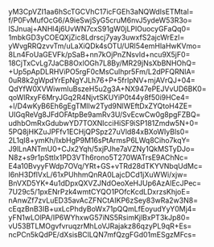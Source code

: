 yM3CpVZI1aa6hScTGCVhC17icFGEh3aNQWdIsETMtaI=
f/P0FvMufOcG6/A9ieSwjSyG5cruM6nvJ5ydeW53R3o=
lSJnuaj+ANHl4j6UvWN7cxS91gW0jLPlOuocyGFaQq0=
1mbkGD3yCOEQXjZic8Ldrscj7yay3uwxfS2ajcWrEzI=
yWvgRRQzvvTm/uLaXiQDk4sOTU/URl54emHlaHwKVmo=
8Ln4FoUaGEVFk/pSaB+nn7kOjPnZNsvld+ncu9X5jF0=
18CjTxCvLg7JaCB8OxlOGh7L8By/MR29jNsXbBNHOhQ=
+Up5pApDLRHViPO5rgF0cMsCulhpr5Fm/L2dPFQRNlA=
0uR8k2gWpdYrEpNgYJLh76+P+5frIpNV+mjAVrQJ+04=
QdYfW0XVWiwmIuBszeH5u2g3A+NX947ePEJVvUD6BK0=
qoWlRxyF6MryJGq2R4NjvtSKUYiP0t44y8f50i9HCe4=
+l/D4wKyB6Eh6gEgTMlIw2Tyd9NlWEftDxZYQtoH4ZE=
UIGqReVg8JFdOFAtpBe9amRv3U/SvEcwCw0g8pgFZBQ=
udhbOmRxGdubwYD7TOXNlcciHiSF9iSP181Zmdw5N+0=
5PQ8jHKZuJPFfv1ECHjQPSpz27uVld84xBXoWIyBls0=
2L1qI8+ymKh/IxbHgP9M16sPtArmsP6LWq8Ciho7kqY=
J9lLnANTmU0+CJx2Yqh/5xjPJhe7aVZNy1QkMSTyDJo=
N8z+s9r1pSttlx1PD3VTh6rono5T270WATrsE9AChNc=
E4a10BvyyFWdp7OVq/YRt+GS+vTRd28dTKYVNbqUdMc=
l6nH3DflVxL/61xPUhhmQnRA0LajcDCd1jXuWWi/xjw=
BnVXD5YK+4u1dDpxQXVZJNdOeoXeHJUp6AzAlEcJPec=
7U29c5/1pxENrPzk4wmtCYQO1POfcKcdLDxrzsKhjoE=
nAnwZf7zvLuED35avAcZFNCtAIKP6zSey83wRa2w3N8=
cEqzBnB3IB+uxLcPhdyBoWx71pQQmLfEoyudYyY0Mj4=
yFN1wLOlPA/IP6WYhxwG57iNS5RsimKjlBxPT3kJp80=
vU53BTLMOgvfvruqzrMhLoVJRajakz86qzyPL9qR+Es=
ncPCn5kQdPE/dXsisBClLQN7mfQzgFGd01mESgzMFcs=
